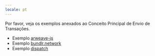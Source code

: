 ```yaml
---
locale: pt
---
```

Por favor, veja os exemplos anexados ao Conceito Principal de Envio de Transações.

* Exemplo [arweave-js](/guides/posting-transactions/arweave-js.md)
* Exemplo [bundlr.network](/guides/posting-transactions/bundlr.md)
* Exemplo [dispatch](/guides/posting-transactions/dispatch.md)